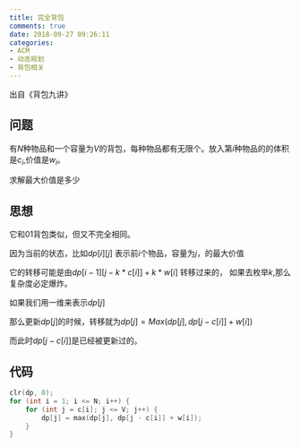 ```yaml
---
title: 完全背包
comments: true
date: 2018-09-27 09:26:11
categories:
- ACM
- 动态规划
- 背包相关
---
```

出自《背包九讲》

## 问题
有$N$种物品和一个容量为$V$的背包，每种物品都有无限个。放入第$i$种物品的的体积是$c_i$,价值是$w_i$。

求解最大价值是多少

## 思想

它和01背包类似，但又不完全相同。

因为当前的状态，比如$dp[i][j]$ 表示前$i$个物品，容量为$j$，的最大价值

它的转移可能是由$dp[i-1][j - k * c[i]] + k * w[i]$ 转移过来的， 如果去枚举$k$,那么复杂度必定爆炸。

如果我们用一维来表示$dp[j]$

那么更新$dp[j]$的时候，转移就为$dp[j] = Max(dp[j], dp[j-c[i]]+w[i])$

而此时$dp[j-c[i]]$是已经被更新过的。

## 代码
```cpp
clr(dp, 0);
for (int i = 1; i <= N; i++) {
    for (int j = c[i]; j <= V; j++) {
        dp[j] = max(dp[j], dp[j - c[i]] + w[i]);
    }
}
```
